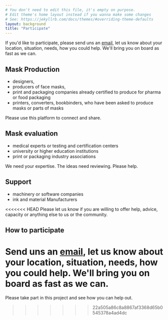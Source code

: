 ```yaml
---
# You don't need to edit this file, it's empty on purpose.
# Edit theme's home layout instead if you wanna make some changes
# See: https://jekyllrb.com/docs/themes/#overriding-theme-defaults
layout: background
title: "Participate"
---
```


If you'd like to participate, please send uns an
[email](info@diecutfacemasks.org), let us know about your location, situation,
needs, how you could help. We'll bring you on board as fast as we can.

## Mask Production

- designers,
- producers of face masks,
- print and packaging companies already certified to produce for pharma or food packaging
- printers, converters, bookbinders, who have been asked to produce masks or parts of masks

Please use this platform to connect and share.

## Mask evaluation

- medical experts or testing and certification centers
- university or higher education institutions
- print or packaging industry associations

We need your expertise. The ideas need reviewing. Please help.

## Support

- machinery or software companies
- ink and material Manufacturers

<<<<<<< HEAD
Please let us know if you are willing to offer help, advice, capacity or anything else to us or the community.

## How to participate

Send uns an [email](info@diecutfacemasks.org), let us know about your location,
situation, needs, how you could help. We'll bring you on board as fast as we
can.
=======
Please take part in this project and see how you can help out.
>>>>>>> 22a505a86c8a8867af3368d65b0545378a4ad4dc
